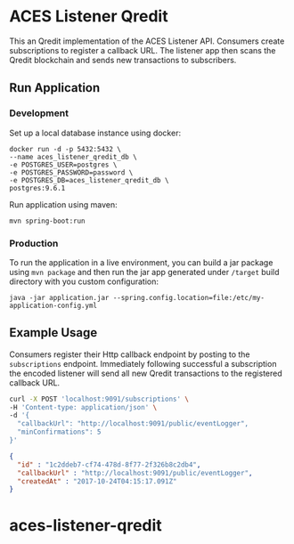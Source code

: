 # ACES Listener Qredit

This an Qredit implementation of the ACES Listener API. Consumers create subscriptions to register a
callback URL. The listener app then scans the Qredit blockchain and sends new transactions to subscribers.


## Run Application

### Development

Set up a local database instance using docker:

```
docker run -d -p 5432:5432 \
--name aces_listener_qredit_db \
-e POSTGRES_USER=postgres \
-e POSTGRES_PASSWORD=password \
-e POSTGRES_DB=aces_listener_qredit_db \
postgres:9.6.1
```

Run application using maven:

```
mvn spring-boot:run
```

### Production

To run the application in a live environment, you can build a jar package using `mvn package` and then
run the jar app generated under `/target` build directory with you custom configuration:

```
java -jar application.jar --spring.config.location=file:/etc/my-application-config.yml
```


## Example Usage

Consumers register their Http callback endpoint by posting to the `subscriptions`
endpoint. Immediately following successful a subscription the encoded
listener will send all new Qredit transactions to the registered callback
URL.

```bash
curl -X POST 'localhost:9091/subscriptions' \
-H 'Content-type: application/json' \
-d '{
  "callbackUrl": "http://localhost:9091/public/eventLogger",
  "minConfirmations": 5
}'
```

```json
{
  "id" : "1c2ddeb7-cf74-478d-8f77-2f326b8c2db4",
  "callbackUrl" : "http://localhost:9091/public/eventLogger",
  "createdAt" : "2017-10-24T04:15:17.091Z"
}
```
# aces-listener-qredit
